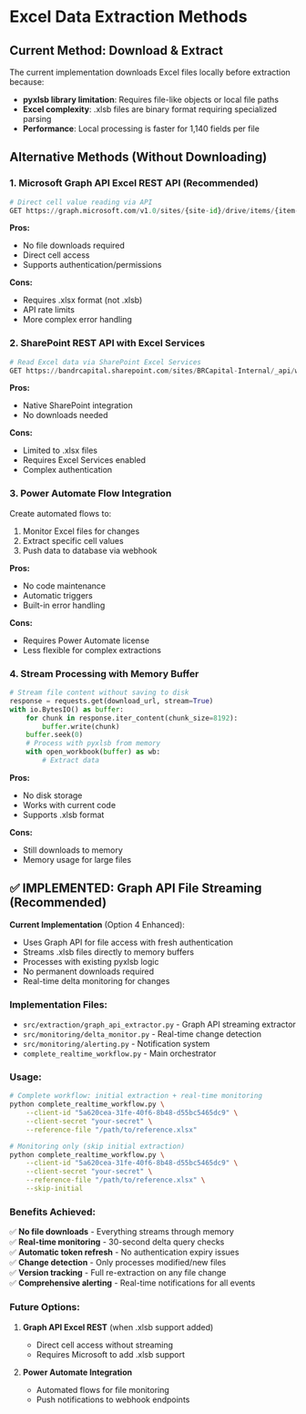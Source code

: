 # Excel Data Extraction Methods

## Current Method: Download & Extract

The current implementation downloads Excel files locally before extraction because:
- **pyxlsb library limitation**: Requires file-like objects or local file paths
- **Excel complexity**: .xlsb files are binary format requiring specialized parsing
- **Performance**: Local processing is faster for 1,140 fields per file

## Alternative Methods (Without Downloading)

### 1. **Microsoft Graph API Excel REST API** (Recommended)
```python
# Direct cell value reading via API
GET https://graph.microsoft.com/v1.0/sites/{site-id}/drive/items/{item-id}/workbook/worksheets/{name}/range(address='A1:Z100')
```

**Pros:**
- No file downloads required
- Direct cell access
- Supports authentication/permissions

**Cons:**
- Requires .xlsx format (not .xlsb)
- API rate limits
- More complex error handling

### 2. **SharePoint REST API with Excel Services**
```python
# Read Excel data via SharePoint Excel Services
GET https://bandrcapital.sharepoint.com/sites/BRCapital-Internal/_api/web/GetFileByServerRelativeUrl('/path/to/file.xlsx')/ExcelRest/Range('Sheet1!A1:Z100')
```

**Pros:**
- Native SharePoint integration
- No downloads needed

**Cons:**
- Limited to .xlsx files
- Requires Excel Services enabled
- Complex authentication

### 3. **Power Automate Flow Integration**
Create automated flows to:
1. Monitor Excel files for changes
2. Extract specific cell values
3. Push data to database via webhook

**Pros:**
- No code maintenance
- Automatic triggers
- Built-in error handling

**Cons:**
- Requires Power Automate license
- Less flexible for complex extractions

### 4. **Stream Processing with Memory Buffer**
```python
# Stream file content without saving to disk
response = requests.get(download_url, stream=True)
with io.BytesIO() as buffer:
    for chunk in response.iter_content(chunk_size=8192):
        buffer.write(chunk)
    buffer.seek(0)
    # Process with pyxlsb from memory
    with open_workbook(buffer) as wb:
        # Extract data
```

**Pros:**
- No disk storage
- Works with current code
- Supports .xlsb format

**Cons:**
- Still downloads to memory
- Memory usage for large files

## ✅ IMPLEMENTED: Graph API File Streaming (Recommended)

**Current Implementation** (Option 4 Enhanced):
- Uses Graph API for file access with fresh authentication
- Streams .xlsb files directly to memory buffers
- Processes with existing pyxlsb logic
- No permanent downloads required
- Real-time delta monitoring for changes

### Implementation Files:
- `src/extraction/graph_api_extractor.py` - Graph API streaming extractor
- `src/monitoring/delta_monitor.py` - Real-time change detection
- `src/monitoring/alerting.py` - Notification system
- `complete_realtime_workflow.py` - Main orchestrator

### Usage:
```bash
# Complete workflow: initial extraction + real-time monitoring
python complete_realtime_workflow.py \
    --client-id "5a620cea-31fe-40f6-8b48-d55bc5465dc9" \
    --client-secret "your-secret" \
    --reference-file "/path/to/reference.xlsx"

# Monitoring only (skip initial extraction)
python complete_realtime_workflow.py \
    --client-id "5a620cea-31fe-40f6-8b48-d55bc5465dc9" \
    --client-secret "your-secret" \
    --reference-file "/path/to/reference.xlsx" \
    --skip-initial
```

### Benefits Achieved:
✅ **No file downloads** - Everything streams through memory  
✅ **Real-time monitoring** - 30-second delta query checks  
✅ **Automatic token refresh** - No authentication expiry issues  
✅ **Change detection** - Only processes modified/new files  
✅ **Version tracking** - Full re-extraction on any file change  
✅ **Comprehensive alerting** - Real-time notifications for all events  

### Future Options:
1. **Graph API Excel REST** (when .xlsb support added)
   - Direct cell access without streaming
   - Requires Microsoft to add .xlsb support

2. **Power Automate Integration**
   - Automated flows for file monitoring
   - Push notifications to webhook endpoints